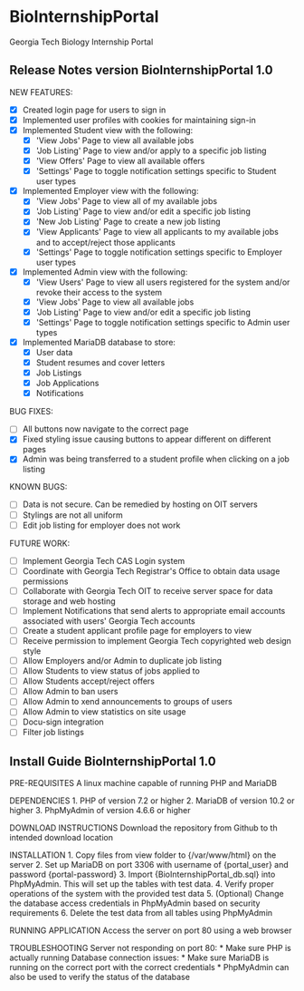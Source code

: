 # BioInternshipPortal
Georgia Tech Biology Internship Portal

## Release Notes version BioInternshipPortal 1.0
NEW FEATURES:
- [x] Created login page for users to sign in
- [x] Implemented user profiles with cookies for maintaining sign-in
- [x] Implemented Student view with the following:
	- [x] 'View Jobs' Page to view all available jobs
	- [x] 'Job Listing' Page to view and/or apply to a specific job listing
	- [x] 'View Offers' Page to view all available offers
	- [x] 'Settings' Page to toggle notification settings specific to Student user types
- [x] Implemented Employer view with the following:
	- [x] 'View Jobs' Page to view all of my available jobs
	- [x] 'Job Listing' Page to view and/or edit a specific job listing
	- [x] 'New Job Listing' Page to create a new job listing
	- [x] 'View Applicants' Page to view all applicants to my available jobs and to accept/reject those applicants
	- [x] 'Settings' Page to toggle notification settings specific to Employer user types
- [x] Implemented Admin view with the following:
	- [x] 'View Users' Page to view all users registered for the system and/or revoke their access to the system
	- [x] 'View Jobs' Page to view all available jobs
	- [x] 'Job Listing' Page to view and/or edit a specific job listing
	- [x] 'Settings' Page to toggle notification settings specific to Admin user types
- [x] Implemented MariaDB database to store:
	- [x] User data
	- [x] Student resumes and cover letters
	- [x] Job Listings
	- [x] Job Applications
	- [x] Notifications

BUG FIXES:
- [ ] All buttons now navigate to the correct page
- [x] Fixed styling issue causing buttons to appear different on different pages
- [x] Admin was being transferred to a student profile when clicking on a job listing

KNOWN BUGS:
- [ ] Data is not secure. Can be remedied by hosting on OIT servers
- [ ] Stylings are not all uniform
- [ ] Edit job listing for employer does not work

FUTURE WORK:
- [ ] Implement Georgia Tech CAS Login system
- [ ] Coordinate with Georgia Tech Registrar's Office to obtain data usage permissions
- [ ] Collaborate with Georgia Tech OIT to receive server space for data storage and web hosting
- [ ] Implement Notifications that send alerts to appropriate email accounts associated with users' Georgia Tech accounts
- [ ] Create a student applicant profile page for employers to view
- [ ] Receive permission to implement Georgia Tech copyrighted web design style
- [ ] Allow Employers and/or Admin to duplicate job listing
- [ ] Allow Students to view status of jobs applied to
- [ ] Allow Students accept/reject offers
- [ ] Allow Admin to ban users
- [ ] Allow Admin to xend announcements to groups of users
- [ ] Allow Admin to view statistics on site usage
- [ ] Docu-sign integration
- [ ] Filter job listings

## Install Guide BioInternshipPortal 1.0
PRE-REQUISITES
	A linux machine capable of running PHP and MariaDB

DEPENDENCIES
	1. PHP of version 7.2 or higher
	2. MariaDB of version 10.2 or higher
	3. PhpMyAdmin of version 4.6.6 or higher

DOWNLOAD INSTRUCTIONS
	Download the repository from Github to th intended download location

INSTALLATION
	1. Copy files from view folder to {/var/www/html} on the server
	2. Set up MariaDB on port 3306 with username of {portal_user} and password {portal-password}
	3. Import {BioInternshipPortal_db.sql} into PhpMyAdmin. This will set up the tables with test data.
	4. Verify proper operations of the system with the provided test data
	5. (Optional) Change the database access credentials in PhpMyAdmin based on security requirements
	6. Delete the test data from all tables using PhpMyAdmin

RUNNING APPLICATION
	Access the server on port 80 using a web browser

TROUBLESHOOTING
	Server not responding on port 80:
		* Make sure PHP is actually running
	Database connection issues:
		* Make sure MariaDB is running on the correct port with the correct credentials
		* PhpMyAdmin can also be used to verify the status of the database

